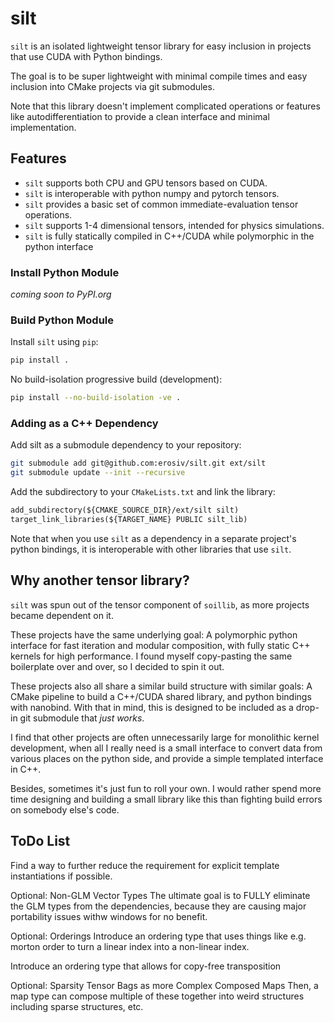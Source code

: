 # silt

`silt` is an isolated lightweight tensor library for easy inclusion in projects that use CUDA with Python bindings.

The goal is to be super lightweight with minimal compile times and easy inclusion into CMake projects via git submodules.

Note that this library doesn't implement complicated operations or features like autodifferentiation to provide a clean interface and minimal implementation.

## Features

- `silt` supports both CPU and GPU tensors based on CUDA.
- `silt` is interoperable with python numpy and pytorch tensors.
- `silt` provides a basic set of common immediate-evaluation tensor operations.
- `silt` supports 1-4 dimensional tensors, intended for physics simulations.
- `silt` is fully statically compiled in C++/CUDA while polymorphic in the python interface

### Install Python Module

*coming soon to PyPI.org*

### Build Python Module

Install `silt` using `pip`:

```bash
pip install .
```

No build-isolation progressive build (development):

```bash
pip install --no-build-isolation -ve .
```

### Adding as a C++ Dependency

Add silt as a submodule dependency to your repository:

```bash
git submodule add git@github.com:erosiv/silt.git ext/silt
git submodule update --init --recursive
```

Add the subdirectory to your `CMakeLists.txt` and link the library:

```CMakeLists.txt
add_subdirectory(${CMAKE_SOURCE_DIR}/ext/silt silt)
target_link_libraries(${TARGET_NAME} PUBLIC silt_lib)
```

Note that when you use `silt` as a dependency in a separate project's python bindings, it is interoperable with other libraries that use `silt`.

## Why another tensor library?

`silt` was spun out of the tensor component of `soillib`, as more projects became dependent on it.

These projects have the same underlying goal: A polymorphic python interface for fast iteration and modular composition, with fully static C++ kernels for high performance. I found myself copy-pasting the same boilerplate over and over, so I decided to spin it out.

These projects also all share a similar build structure with similar goals: A CMake pipeline to build a C++/CUDA shared library, and python bindings with nanobind. With that in mind, this is designed to be included as a drop-in git submodule that *just works*.

I find that other projects are often unnecessarily large for monolithic kernel development, when all I really need is a small interface to convert data from various places on the python side, and provide a simple templated interface in C++.

Besides, sometimes it's just fun to roll your own. I would rather spend more time designing and building a small library like this than fighting build errors on somebody else's code.

## ToDo List

Find a way to further reduce the requirement for explicit template instantiations if possible.

Optional: Non-GLM Vector Types
  The ultimate goal is to FULLY eliminate the GLM types from the dependencies,
  because they are causing major portability issues withw windows for no benefit.

Optional: Orderings
  Introduce an ordering type that uses things like e.g. morton 
  order to turn a linear index into a non-linear index.

  Introduce an ordering type that allows for copy-free transposition

Optional: Sparsity
  Tensor Bags as more Complex Composed Maps
  Then, a map type can compose multiple of these together into weird structures including
  sparse structures, etc.